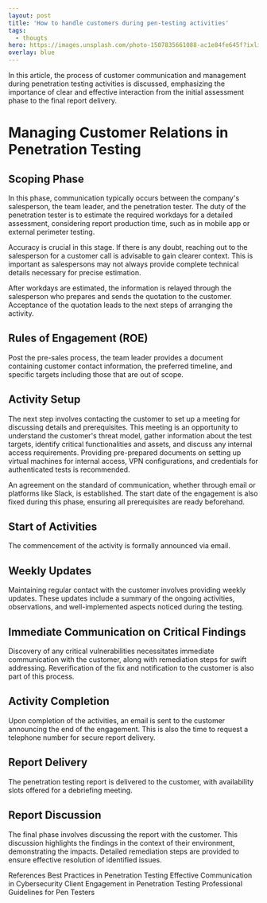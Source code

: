 ```yaml
---
layout: post
title: 'How to handle customers during pen-testing activities'
tags:
  - thougts
hero: https://images.unsplash.com/photo-1507835661088-ac1e84fe645f?ixlib=rb-4.0.3&ixid=M3wxMjA3fDB8MHxwaG90by1wYWdlfHx8fGVufDB8fHx8fA%3D%3D&auto=format&fit=crop&w=1562&q=80
overlay: blue
---
```


In this article, the process of customer communication and management during penetration testing activities is discussed, emphasizing the importance of clear and effective interaction from the initial assessment phase to the final report delivery.

# Managing Customer Relations in Penetration Testing
## Scoping Phase
In this phase, communication typically occurs between the company's salesperson, the team leader, and the penetration tester. The duty of the penetration tester is to estimate the required workdays for a detailed assessment, considering report production time, such as in mobile app or external perimeter testing.

Accuracy is crucial in this stage. If there is any doubt, reaching out to the salesperson for a customer call is advisable to gain clearer context. This is important as salespersons may not always provide complete technical details necessary for precise estimation.

After workdays are estimated, the information is relayed through the salesperson who prepares and sends the quotation to the customer. Acceptance of the quotation leads to the next steps of arranging the activity.

## Rules of Engagement (ROE)
Post the pre-sales process, the team leader provides a document containing customer contact information, the preferred timeline, and specific targets including those that are out of scope.

## Activity Setup
The next step involves contacting the customer to set up a meeting for discussing details and prerequisites. This meeting is an opportunity to understand the customer's threat model, gather information about the test targets, identify critical functionalities and assets, and discuss any internal access requirements. Providing pre-prepared documents on setting up virtual machines for internal access, VPN configurations, and credentials for authenticated tests is recommended.

An agreement on the standard of communication, whether through email or platforms like Slack, is established. The start date of the engagement is also fixed during this phase, ensuring all prerequisites are ready beforehand.

## Start of Activities
The commencement of the activity is formally announced via email.

## Weekly Updates
Maintaining regular contact with the customer involves providing weekly updates. These updates include a summary of the ongoing activities, observations, and well-implemented aspects noticed during the testing.

## Immediate Communication on Critical Findings
Discovery of any critical vulnerabilities necessitates immediate communication with the customer, along with remediation steps for swift addressing. Reverification of the fix and notification to the customer is also part of this process.

## Activity Completion
Upon completion of the activities, an email is sent to the customer announcing the end of the engagement. This is also the time to request a telephone number for secure report delivery.

## Report Delivery
The penetration testing report is delivered to the customer, with availability slots offered for a debriefing meeting.

## Report Discussion
The final phase involves discussing the report with the customer. This discussion highlights the findings in the context of their environment, demonstrating the impacts. Detailed remediation steps are provided to ensure effective resolution of identified issues.

References
Best Practices in Penetration Testing
Effective Communication in Cybersecurity
Client Engagement in Penetration Testing
Professional Guidelines for Pen Testers
